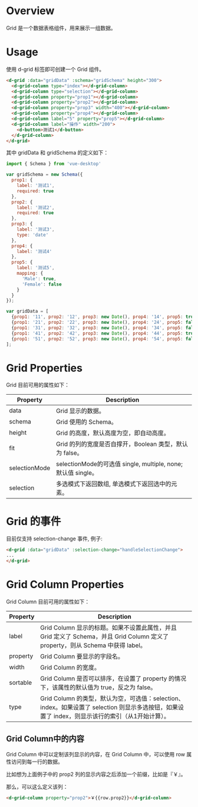 
# Overview

Grid 是一个数据表格组件，用来展示一组数据。

# Usage

使用 d-grid 标签即可创建一个 Grid 组件。

```HTML
<d-grid :data="gridData" :schema="gridSchema" height="300">
  <d-grid-column type="index"></d-grid-column>
  <d-grid-column type="selection"></d-grid-column>
  <d-grid-column property="prop1"></d-grid-column>
  <d-grid-column property="prop2"></d-grid-column>
  <d-grid-column property="prop3" width="400"></d-grid-column>
  <d-grid-column property="prop4"></d-grid-column>
  <d-grid-column label="5" property="prop5"></d-grid-column>
  <d-grid-column label="操作" width="200">
    <d-button>测试1</d-button>
  </d-grid-column>
</d-grid>
```

其中 gridData 和 gridSchema 的定义如下：

```JavaScript
import { Schema } from 'vue-desktop'

var gridSchema = new Schema({
  prop1: {
    label: '测试1',
    required: true
  },
  prop2: {
    label: '测试2',
    required: true
  },
  prop3: {
    label: '测试3',
    type: 'date'
  },
  prop4: {
    label: '测试4'
  },
  prop5: {
    label: '测试5',
    mapping: {
      'Male': true,
      'Female': false
    }
  }
});
```

```JavaScript
var gridData = [
  {prop1: '11', prop2: '12', prop3: new Date(), prop4: '14', prop5: true},
  {prop1: '21', prop2: '22', prop3: new Date(), prop4: '24', prop5: false},
  {prop1: '31', prop2: '32', prop3: new Date(), prop4: '34', prop5: false},
  {prop1: '41', prop2: '42', prop3: new Date(), prop4: '44', prop5: true},
  {prop1: '51', prop2: '52', prop3: new Date(), prop4: '54', prop5: false}
];
```

# Grid Properties

Grid 目前可用的属性如下：

| Property | Description |
| ---- | ---- |
| data | Grid 显示的数据。 |
| schema | Grid 使用的 Schema。 |
| height | Grid 的高度，默认高度为空，即自动高度。 |
| fit | Grid 的列的宽度是否自撑开，Boolean 类型，默认为 false。|
| selectionMode | selectionMode的可选值 single, multiple, none; 默认值 single。|
| selection | 多选模式下返回数组, 单选模式下返回选中的元素。 |

# Grid 的事件

目前仅支持 selection-change 事件, 例子:

```HTML
<d-grid :data="gridData" :selection-change="handleSelectionChange">
...
</d-grid>
```

# Grid Column Properties

Grid Column 目前可用的属性如下：

| Property | Description |
| ---- | ---- |
| label | Grid Column 显示的标题。如果不设置此属性，并且 Grid 定义了 Schema，并且 Grid Column 定义了property，则从 Schema 中获得 label。 |
| property | Grid Column 要显示的字段名。 |
| width | Grid Column 的宽度。 |
| sortable | Grid Column 是否可以排序，在设置了 property 的情况下，该属性的默认值为 true，反之为 false。 |
| type | Grid Column 的类型，默认为空，可选值：selection、index。如果设置了 selection 则显示多选按钮，如果设置了 index，则显示该行的索引（从1开始计算）。 |

## Grid Column中的内容

Grid Column 中可以定制该列显示的内容，在 Grid Column 中，可以使用 row 属性访问到每一行的数据。

比如想为上面例子中的 prop2 列的显示内容之后添加一个前缀，比如是『￥』。

那么，可以这么定义该列：
```HTML
<d-grid-column property="prop2">￥{{row.prop2}}</d-grid-column>
```
